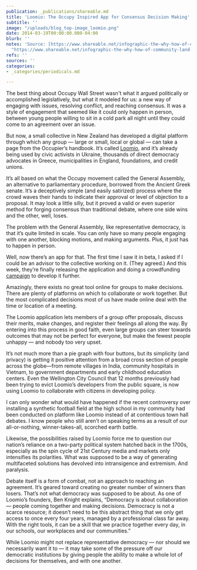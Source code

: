 ```yaml
---
publication: _publications/shareable.md
title: 'Loomio: The Occupy Inspired App for Consensus Decision Making'
subtitle: ''
image: "/uploads/blog_top-image_loomio.png"
date: 2014-03-19T00:00:00.000-04:00
blurb: ''
notes: 'Source: [https://www.shareable.net/infographic-the-why-how-of-community-land-trusts/](https://www.shareable.net/infographic-the-why-how-of-community-land-trusts/
  "https://www.shareable.net/infographic-the-why-how-of-community-land-trusts/")'
refs: ''
sources: ''
categories:
- _categories/periodicals.md

---
```

The best thing about Occupy Wall Street wasn't what it argued politically or accomplished legislatively, but what it modeled for us: a new way of engaging with issues, resolving conflict, and reaching consensus. It was a style of engagement that seemed like it could only happen in person, between young people willing to sit in a cold park all night until they could come to an agreement over an issue.

But now, a small collective in New Zealand has developed a digital platform through which any group — large or small, local or global — can take a page from the Occupier’s handbook. It’s called [Loomio](https://loomio.org/), and it’s already being used by civic activists in Ukraine, thousands of direct democracy advocates in Greece, municipalities in England, foundations, and credit unions.

It’s all based on what the Occupy movement called the General Assembly, an alternative to parliamentary procedure, borrowed from the Ancient Greek senate. It’s a deceptively simple (and easily satirized) process where the crowd waves their hands to indicate their approval or level of objection to a proposal. It may look a little silly, but it proved a valid or even superior method for forging consensus than traditional debate, where one side wins and the other, well, loses.

The problem with the General Assembly, like representative democracy, is that it’s quite limited in scale. You can only have so many people engaging with one another, blocking motions, and making arguments. Plus, it just has to happen in person.

Well, now there’s an app for that. The first time I saw it in beta, I asked if I could be an advisor to the collective working on it. (They agreed.) And this week, they’re finally releasing the application and doing a crowdfunding [campaign](https://love.loomio.org/) to develop it further.

Amazingly, there exists no great tool online for groups to make decisions. There are plenty of platforms on which to collaborate or work together. But the most complicated decisions most of us have made online deal with the time or location of a meeting.

The Loomio application lets members of a group offer proposals, discuss their merits, make changes, and register their feelings all along the way. By entering into this process in good faith, even large groups can steer towards outcomes that may not be perfect for everyone, but make the fewest people unhappy — and nobody too very upset.

It’s not much more than a pie graph with four buttons, but its simplicity (and privacy) is getting it positive attention from a broad cross section of people across the globe—from remote villages in India, community hospitals in Vietnam, to government departments and early childhood education centers. Even the Wellington City Council that 12 months previously had been trying to evict Loomio’s developers from the public square, is now using Loomio to collaborate with citizens in developing policy.

I can only wonder what would have happened if the recent controversy over installing a synthetic football field at the high school in my community had been conducted on platform like Loomio instead of at contentious town hall debates. I know people who still aren’t on speaking terms as a result of our all-or-nothing, winner-takes-all, scorched earth battle.

Likewise, the possibilities raised by Loomio force me to question our nation’s reliance on a two-party political system hatched back in the 1700s, especially as the spin cycle of 21st Century media and markets only intensifies its polarities. What was supposed to be a way of generating multifaceted solutions has devolved into intransigence and extremism. And paralysis.

Debate itself is a form of combat, not an approach to reaching an agreement. It’s geared toward creating no greater number of winners than losers. That’s not what democracy was supposed to be about. As one of Loomio’s founders, Ben Knight explains, “Democracy is about collaboration — people coming together and making decisions. Democracy is not a scarce resource; it doesn’t need to be this abstract thing that we only get access to once every four years, managed by a professional class far away. With the right tools, it can be a skill that we practice together every day, in our schools, our workplaces and our communities.”

While Loomio might not replace representative democracy — nor should we necessarily want it to — it may take some of the pressure off our democratic institutions by giving people the ability to make a whole lot of decisions for themselves, and with one another.